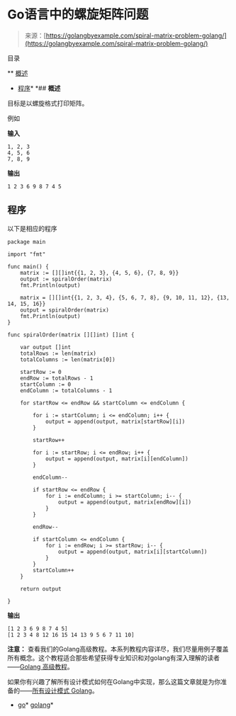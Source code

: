 <!--yml

分类：未分类

日期：2024-10-13 06:44:15

-->

# Go语言中的螺旋矩阵问题

> 来源：[https://golangbyexample.com/spiral-matrix-problem-golang/](https://golangbyexample.com/spiral-matrix-problem-golang/)

目录

**   [概述](#Overview "Overview")

+   [程序](#Program "Program")*  *## **概述**

目标是以螺旋格式打印矩阵。

例如

**输入**

```
1, 2, 3 
4, 5, 6 
7, 8, 9
```

**输出**

```
1 2 3 6 9 8 7 4 5
```

## **程序**

以下是相应的程序

```
package main

import "fmt"

func main() {
	matrix := [][]int{{1, 2, 3}, {4, 5, 6}, {7, 8, 9}}
	output := spiralOrder(matrix)
	fmt.Println(output)

	matrix = [][]int{{1, 2, 3, 4}, {5, 6, 7, 8}, {9, 10, 11, 12}, {13, 14, 15, 16}}
	output = spiralOrder(matrix)
	fmt.Println(output)
}

func spiralOrder(matrix [][]int) []int {

	var output []int
	totalRows := len(matrix)
	totalColumns := len(matrix[0])

	startRow := 0
	endRow := totalRows - 1
	startColumn := 0
	endColumn := totalColumns - 1

	for startRow <= endRow && startColumn <= endColumn {

		for i := startColumn; i <= endColumn; i++ {
			output = append(output, matrix[startRow][i])
		}

		startRow++

		for i := startRow; i <= endRow; i++ {
			output = append(output, matrix[i][endColumn])
		}

		endColumn--

		if startRow <= endRow {
			for i := endColumn; i >= startColumn; i-- {
				output = append(output, matrix[endRow][i])
			}
		}

		endRow--

		if startColumn <= endColumn {
			for i := endRow; i >= startRow; i-- {
				output = append(output, matrix[i][startColumn])
			}
		}
		startColumn++
	}

	return output

}
```

**输出**

```
[1 2 3 6 9 8 7 4 5]
[1 2 3 4 8 12 16 15 14 13 9 5 6 7 11 10]
```

**注意：** 查看我们的Golang高级教程。本系列教程内容详尽，我们尽量用例子覆盖所有概念。这个教程适合那些希望获得专业知识和对golang有深入理解的读者——[Golang 高级教程](https://golangbyexample.com/golang-comprehensive-tutorial/)。

如果你有兴趣了解所有设计模式如何在Golang中实现，那么这篇文章就是为你准备的——[所有设计模式 Golang](https://golangbyexample.com/all-design-patterns-golang/)。

+   [go](https://golangbyexample.com/tag/go/)*   [golang](https://golangbyexample.com/tag/golang/)*
